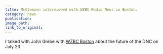 ```yaml
---
title: McClennen interviewed with WZBC Radio News in Boston.
category: news
publication:
image_path:
link_to_original:
---
```



I talked with John Grebe with [WZBC Boston](http://wzbc.org/#archive) about the future of the DNC on July 23.